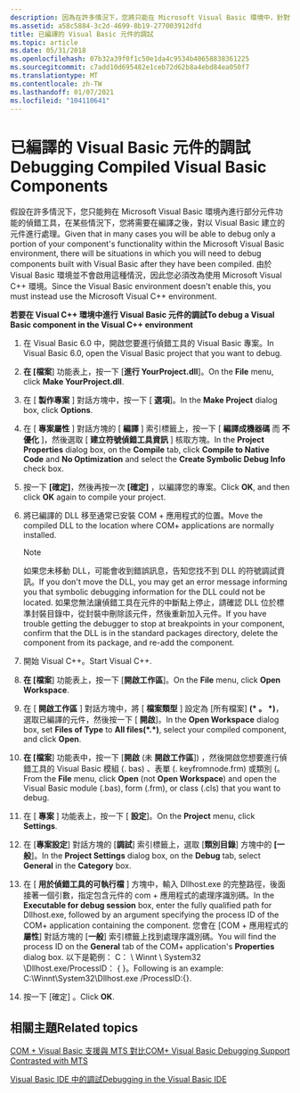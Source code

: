 ```yaml
---
description: 因為在許多情況下，您將只能在 Microsoft Visual Basic 環境中，針對部分元件功能進行偵錯工具，所以在某些情況下，您將需要在編譯之後，對以 Visual Basic 建立的元件進行 debug。 由於 Visual Basic 環境並不會啟用這種情況，因此您必須改為使用 Microsoft Visual C++ 環境。
ms.assetid: a58c5884-3c2d-4699-8b19-277003912dfd
title: 已編譯的 Visual Basic 元件的調試
ms.topic: article
ms.date: 05/31/2018
ms.openlocfilehash: 07b32a39f0f1c50e1da4c9534b40658838361225
ms.sourcegitcommit: c7add10d695482e1ceb72d62b8a4ebd84ea050f7
ms.translationtype: MT
ms.contentlocale: zh-TW
ms.lasthandoff: 01/07/2021
ms.locfileid: "104110641"
---
```

# <a name="debugging-compiled-visual-basic-components"></a><span data-ttu-id="fb483-104">已編譯的 Visual Basic 元件的調試</span><span class="sxs-lookup"><span data-stu-id="fb483-104">Debugging Compiled Visual Basic Components</span></span>

<span data-ttu-id="fb483-105">假設在許多情況下，您只能夠在 Microsoft Visual Basic 環境內進行部分元件功能的偵錯工具，在某些情況下，您將需要在編譯之後，對以 Visual Basic 建立的元件進行處理。</span><span class="sxs-lookup"><span data-stu-id="fb483-105">Given that in many cases you will be able to debug only a portion of your component's functionality within the Microsoft Visual Basic environment, there will be situations in which you will need to debug components built with Visual Basic after they have been compiled.</span></span> <span data-ttu-id="fb483-106">由於 Visual Basic 環境並不會啟用這種情況，因此您必須改為使用 Microsoft Visual C++ 環境。</span><span class="sxs-lookup"><span data-stu-id="fb483-106">Since the Visual Basic environment doesn't enable this, you must instead use the Microsoft Visual C++ environment.</span></span>

<span data-ttu-id="fb483-107">**若要在 Visual C++ 環境中進行 Visual Basic 元件的調試**</span><span class="sxs-lookup"><span data-stu-id="fb483-107">**To debug a Visual Basic component in the Visual C++ environment**</span></span>

1.  <span data-ttu-id="fb483-108">在 Visual Basic 6.0 中，開啟您要進行偵錯工具的 Visual Basic 專案。</span><span class="sxs-lookup"><span data-stu-id="fb483-108">In Visual Basic 6.0, open the Visual Basic project that you want to debug.</span></span>

2.  <span data-ttu-id="fb483-109">**在 [檔案**] 功能表上，按一下 [**進行 YourProject.dll**]。</span><span class="sxs-lookup"><span data-stu-id="fb483-109">On the **File** menu, click **Make YourProject.dll**.</span></span>

3.  <span data-ttu-id="fb483-110">在 [ **製作專案** ] 對話方塊中，按一下 [ **選項**]。</span><span class="sxs-lookup"><span data-stu-id="fb483-110">In the **Make Project** dialog box, click **Options**.</span></span>

4.  <span data-ttu-id="fb483-111">在 [ **專案屬性** ] 對話方塊的 [ **編譯** ] 索引標籤上，按一下 [ **編譯成機器碼** 而 **不優化** ]，然後選取 [ **建立符號偵錯工具資訊** ] 核取方塊。</span><span class="sxs-lookup"><span data-stu-id="fb483-111">In the **Project Properties** dialog box, on the **Compile** tab, click **Compile to Native Code** and **No Optimization** and select the **Create Symbolic Debug Info** check box.</span></span>

5.  <span data-ttu-id="fb483-112">按一下 **[確定]**，然後再按一次 **[確定]** ，以編譯您的專案。</span><span class="sxs-lookup"><span data-stu-id="fb483-112">Click **OK**, and then click **OK** again to compile your project.</span></span>

6.  <span data-ttu-id="fb483-113">將已編譯的 DLL 移至通常已安裝 COM + 應用程式的位置。</span><span class="sxs-lookup"><span data-stu-id="fb483-113">Move the compiled DLL to the location where COM+ applications are normally installed.</span></span>

    > [!Note]  
    > <span data-ttu-id="fb483-114">如果您未移動 DLL，可能會收到錯誤訊息，告知您找不到 DLL 的符號調試資訊。</span><span class="sxs-lookup"><span data-stu-id="fb483-114">If you don't move the DLL, you may get an error message informing you that symbolic debugging information for the DLL could not be located.</span></span> <span data-ttu-id="fb483-115">如果您無法讓偵錯工具在元件的中斷點上停止，請確認 DLL 位於標準封裝目錄中，從封裝中刪除該元件，然後重新加入元件。</span><span class="sxs-lookup"><span data-stu-id="fb483-115">If you have trouble getting the debugger to stop at breakpoints in your component, confirm that the DLL is in the standard packages directory, delete the component from its package, and re-add the component.</span></span>

     

7.  <span data-ttu-id="fb483-116">開始 Visual C++。</span><span class="sxs-lookup"><span data-stu-id="fb483-116">Start Visual C++.</span></span>

8.  <span data-ttu-id="fb483-117">**在 [檔案**] 功能表上，按一下 [**開啟工作區**]。</span><span class="sxs-lookup"><span data-stu-id="fb483-117">On the **File** menu, click **Open Workspace**.</span></span>

9.  <span data-ttu-id="fb483-118">在 [ **開啟工作區** ] 對話方塊中，將 [ **檔案類型** ] 設定為 [所有檔案] **(\* 。 \*)**，選取已編譯的元件，然後按一下 [ **開啟**]。</span><span class="sxs-lookup"><span data-stu-id="fb483-118">In the **Open Workspace** dialog box, set **Files of Type** to **All files(\*.\*)**, select your compiled component, and click **Open**.</span></span>

10. <span data-ttu-id="fb483-119">**在 [檔案**] 功能表中，按一下 [**開啟** (未 **開啟工作區**]) ，然後開啟您想要進行偵錯工具的 Visual Basic 模組 (. bas) 、表單 (. keyfromnode.frm) 或類別 (。</span><span class="sxs-lookup"><span data-stu-id="fb483-119">From the **File** menu, click **Open** (not **Open Workspace**) and open the Visual Basic module (.bas), form (.frm), or class (.cls) that you want to debug.</span></span>

11. <span data-ttu-id="fb483-120">在 [ **專案** ] 功能表上，按一下 [ **設定**]。</span><span class="sxs-lookup"><span data-stu-id="fb483-120">On the **Project** menu, click **Settings**.</span></span>

12. <span data-ttu-id="fb483-121">在 [**專案設定**] 對話方塊的 [**調試**] 索引標籤上，選取 [**類別目錄**] 方塊中的 **[一般**]。</span><span class="sxs-lookup"><span data-stu-id="fb483-121">In the **Project Settings** dialog box, on the **Debug** tab, select **General** in the **Category** box.</span></span>

13. <span data-ttu-id="fb483-122">在 [ **用於偵錯工具的可執行檔** ] 方塊中，輸入 Dllhost.exe 的完整路徑，後面接著一個引數，指定包含元件的 com + 應用程式的處理序識別碼。</span><span class="sxs-lookup"><span data-stu-id="fb483-122">In the **Executable for debug session** box, enter the fully qualified path for Dllhost.exe, followed by an argument specifying the process ID of the COM+ application containing the component.</span></span> <span data-ttu-id="fb483-123">您會在 [COM + 應用程式的 **屬性**] 對話方塊的 [**一般**] 索引標籤上找到處理序識別碼。</span><span class="sxs-lookup"><span data-stu-id="fb483-123">You will find the process ID on the **General** tab of the COM+ application's **Properties** dialog box.</span></span> <span data-ttu-id="fb483-124">以下是範例： C： \\ Winnt \\ System32 \\Dllhost.exe/ProcessID： { <processID> }。</span><span class="sxs-lookup"><span data-stu-id="fb483-124">Following is an example: C:\\Winnt\\System32\\Dllhost.exe /ProcessID:{<processID>}.</span></span>

14. <span data-ttu-id="fb483-125">按一下 [確定]  。</span><span class="sxs-lookup"><span data-stu-id="fb483-125">Click **OK**.</span></span>

## <a name="related-topics"></a><span data-ttu-id="fb483-126">相關主題</span><span class="sxs-lookup"><span data-stu-id="fb483-126">Related topics</span></span>

<dl> <dt>

[<span data-ttu-id="fb483-127">COM + Visual Basic 支援與 MTS 對比</span><span class="sxs-lookup"><span data-stu-id="fb483-127">COM+ Visual Basic Debugging Support Contrasted with MTS</span></span>](com--visual-basic-debugging-support-contrasted-with-mts.md)
</dt> <dt>

[<span data-ttu-id="fb483-128">Visual Basic IDE 中的調試</span><span class="sxs-lookup"><span data-stu-id="fb483-128">Debugging in the Visual Basic IDE</span></span>](debugging-in-the-visual-basic-ide.md)
</dt> </dl>

 

 



